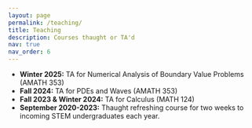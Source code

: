 ```yaml
---
layout: page
permalink: /teaching/
title: Teaching
description: Courses thaught or TA'd
nav: true
nav_order: 6
---
```


 - **Winter 2025:** TA for Numerical Analysis of Boundary Value Problems (AMATH 353)
 - **Fall 2024:** TA for PDEs and Waves (AMATH 353)
 - **Fall 2023 & Winter 2024:** TA for Calculus (MATH 124)
 - **September 2020-2023:** Thaught refreshing course for two weeks to incoming STEM undergraduates each year. 
